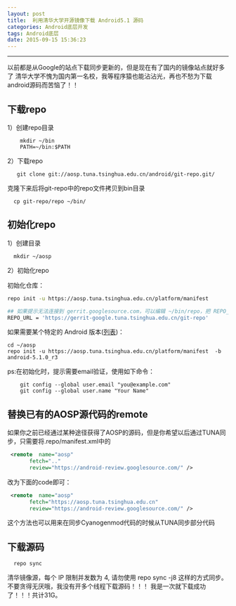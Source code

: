 ```yaml
---
layout: post
title:  利用清华大学开源镜像下载 Android5.1 源码
categories: Android底层开发
tags: Android底层
date: 2015-09-15 15:36:23
---
```




---
以前都是从Google的站点下载同步更新的，但是现在有了国内的镜像站点就好多了
清华大学不愧为国内第一名校，我等程序猿也能沾沾光，再也不愁为下载android源码而苦恼了！！
<!--more-->
## 下载repo
1）创建repo目录
```shell
    mkdir ~/bin 
    PATH=~/bin:$PATH
```
2）下载repo
```shell
   git clone git://aosp.tuna.tsinghua.edu.cn/android/git-repo.git/
```
克隆下来后将git-repo中的repo文件拷贝到bin目录
```shell
  cp git-repo/repo ~/bin/
```

## 初始化repo
1）创建目录
```shell
  mkdir ~/aosp
```
2）初始化repo

初始化仓库：

```bash
repo init -u https://aosp.tuna.tsinghua.edu.cn/platform/manifest

## 如果提示无法连接到 gerrit.googlesource.com，可以编辑 ~/bin/repo，把 REPO_URL 一行替换成下面的：
REPO_URL = 'https://gerrit-google.tuna.tsinghua.edu.cn/git-repo'

```

如果需要某个特定的 Android 版本([列表][1])：

```shell
cd ~/aosp 
repo init -u https://aosp.tuna.tsinghua.edu.cn/platform/manifest  -b android-5.1.0_r3
```

ps:在初始化时，提示需要email验证，使用如下命令：
```shell
    git config --global user.email "you@example.com"
    git config --global user.name "Your Name"
```
##  替换已有的AOSP源代码的remote
如果你之前已经通过某种途径获得了AOSP的源码，但是你希望以后通过TUNA同步，只需要将.repo/manifest.xml中的 

```xml
 <remote  name="aosp"
       fetch=".."
       review="https://android-review.googlesource.com/" />
```
     
改为下面的code即可： 
```xml
 <remote  name="aosp"
       fetch="https://aosp.tuna.tsinghua.edu.cn"
       review="https://android-review.googlesource.com/" />
```
这个方法也可以用来在同步Cyanogenmod代码的时候从TUNA同步部分代码

## 下载源码
```shell
  repo sync 
```
清华镜像源，每个 IP 限制并发数为 4, 请勿使用 repo sync -j8 这样的方式同步。不要贪得无厌哦，我没有开多个线程下载源码！！！
我是一次就下载成功了！！！共计31G。

 
[1]: https://source.android.com/source/build-numbers.html#source-code-tags-and-builds



